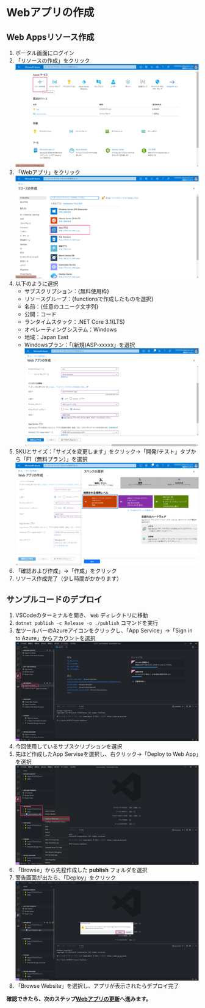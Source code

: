 # Webアプリの作成
## Web Appsリソース作成
1. ポータル画面にログイン
1. 「リソースの作成」をクリック  
![Azure portal](images/web-create-img1.png)
1. 「Webアプリ」をクリック  
![Azure portal](images/web-create-img2.png)
1. 以下のように選択
    - サブスクリプション：{無料使用枠}
    - リソースグループ：{functionsで作成したものを選択}
    - 名前：{任意のユニーク文字列}
    - 公開：コード
    - ランタイムスタック：.NET Core 3.1(LTS)
    - オペレーティングシステム：Windows
    - 地域：Japan East
    - Windowsプラン：「(新規)ASP-xxxxx」を選択  
![webapp-plan1](images/web-create-img3.png)  
1. SKUとサイズ：「サイズを変更します」をクリック→「開発/テスト」タブから「F1（無料プラン）」を選択  
![webapp-plan2](images/web-create-img4.png)
1. 「確認および作成」→「作成」をクリック
1. リソース作成完了（少し時間がかかります）

## サンプルコードのデプロイ
1. VSCodeのターミナルを開き、 `Web` ディレクトリに移動
1. `dotnet publish -c Release -o ./publish` コマンドを実行
1. 左ツールバーのAzureアイコンをクリックし、「App Service」→「Sign in to Azure」からアカウントを選択  
![Sign in to Azure](images/web-create-img7.png)
1. 今回使用しているサブスクリプションを選択  
1. 先ほど作成したApp Serviseを選択し、右クリック→「Deploy to Web App」を選択  
![Deploy to Web App](images/web-create-img8.png)  
1. 「Browse」から先程作成した **publish** フォルダを選択
1. 警告画面が出たら、「Deploy」をクリック  
![Deploy to Web App](images/web-create-img9.png)  
1. 「Browse Website」を選択し、アプリが表示されたらデプロイ完了  

**確認できたら、次のステップ[Webアプリの更新](./web-update.md)へ進みます。**

